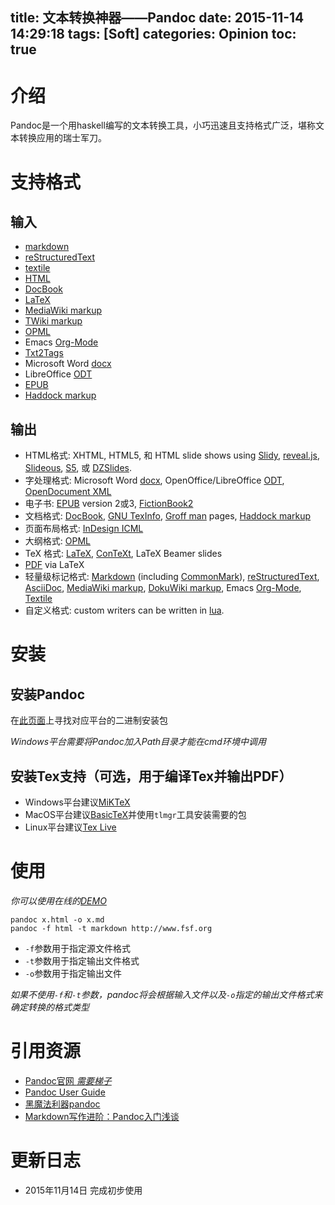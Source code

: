 title: 文本转换神器——Pandoc
date: 2015-11-14 14:29:18
tags: [Soft]
categories: Opinion
toc: true
---
# 介绍

Pandoc是一个用haskell编写的文本转换工具，小巧迅速且支持格式广泛，堪称文本转换应用的瑞士军刀。

<!-- more -->

# 支持格式

## 输入
- [markdown](http://daringfireball.net/projects/markdown/)
- [reStructuredText](http://docutils.sourceforge.net/docs/ref/rst/introduction.html)
- [textile](http://redcloth.org/textile)
- [HTML](http://www.w3.org/TR/html40/)
- [DocBook](http://www.docbook.org/)
- [LaTeX](http://www.latex-project.org/)
- [MediaWiki markup](http://www.mediawiki.org/wiki/Help:Formatting)
- [TWiki markup](http://twiki.org/cgi-bin/view/TWiki/TextFormattingRules)
- [OPML](http://dev.opml.org/spec2.html)
- Emacs [Org-Mode](http://orgmode.org)
- [Txt2Tags](http://txt2tags.org/)
- Microsoft Word [docx](http://www.microsoft.com/interop/openup/openxml/default.aspx)
- LibreOffice [ODT](http://en.wikipedia.org/wiki/OpenDocument)
- [EPUB](http://en.wikipedia.org/wiki/EPUB)
- [Haddock markup](http://www.haskell.org/haddock/doc/html/ch03s08.html)

## 输出
-   HTML格式: XHTML, HTML5, 和 HTML slide shows using
    [Slidy](http://www.w3.org/Talks/Tools/Slidy),
    [reveal.js](http://lab.hakim.se/reveal-js/),
    [Slideous](http://goessner.net/articles/slideous/),
    [S5](http://meyerweb.com/eric/tools/s5/), 或
    [DZSlides](http://paulrouget.com/dzslides/).
-   字处理格式: Microsoft Word
    [docx](http://www.microsoft.com/interop/openup/openxml/default.aspx),
    OpenOffice/LibreOffice
    [ODT](http://en.wikipedia.org/wiki/OpenDocument), [OpenDocument
    XML](http://opendocument.xml.org/)
-   电子书: [EPUB](http://en.wikipedia.org/wiki/EPUB) version 2或3,
    [FictionBook2](http://www.fictionbook.org/index.php/Eng:XML_Schema_Fictionbook_2.1)
-   文档格式: [DocBook](http://www.docbook.org/), [GNU
    TexInfo](http://www.gnu.org/software/texinfo/), [Groff
    man](http://www.gnu.org/software/groff/groff.html) pages, [Haddock
    markup](http://www.haskell.org/haddock/doc/html/ch03s08.html)
-   页面布局格式: [InDesign
    ICML](https://www.adobe.com/content/dam/Adobe/en/devnet/indesign/cs55-docs/IDML/idml-specification.pdf)
-   大纲格式: [OPML](http://dev.opml.org/spec2.html)
-   TeX 格式: [LaTeX](http://www.latex-project.org/),
    [ConTeXt](http://www.pragma-ade.nl/), LaTeX Beamer slides
-   [PDF](http://en.wikipedia.org/wiki/Portable_Document_Format) via
    LaTeX
-   轻量级标记格式:
    [Markdown](http://daringfireball.net/projects/markdown/) (including
    [CommonMark](http://commonmark.org)),
    [reStructuredText](http://docutils.sourceforge.net/docs/ref/rst/introduction.html),
    [AsciiDoc](http://www.methods.co.nz/asciidoc/), [MediaWiki
    markup](http://www.mediawiki.org/wiki/Help:Formatting), [DokuWiki
    markup](https://www.dokuwiki.org/wiki:syntax), Emacs
    [Org-Mode](http://orgmode.org),
    [Textile](http://redcloth.org/textile)
-   自定义格式: custom writers can be written in
    [lua](http://www.lua.org).

# 安装

## 安装Pandoc
在[此页面](https://github.com/jgm/pandoc/releases)上寻找对应平台的二进制安装包

*Windows平台需要将Pandoc加入Path目录才能在cmd环境中调用*

## 安装Tex支持（可选，用于编译Tex并输出PDF）

- Windows平台建议[MiKTeX](http://miktex.org/)
- MacOS平台建议[BasicTeX](http://www.tug.org/mactex/morepackages.html)并使用`tlmgr`工具安装需要的包
- Linux平台建议[Tex Live](http://www.tug.org/texlive/)

# 使用

*你可以使用在线的[DEMO](http://pandoc.org/try/)*


```
pandoc x.html -o x.md
pandoc -f html -t markdown http://www.fsf.org
```

- `-f`参数用于指定源文件格式
- `-t`参数用于指定输出文件格式
- `-o`参数用于指定输出文件

*如果不使用`-f`和`-t`参数，pandoc将会根据输入文件以及`-o`指定的输出文件格式来确定转换的格式类型*


# 引用资源

- [Pandoc官网 *需要梯子* ](http://pandoc.org/)
- [Pandoc User Guide](http://pandoc.org/README.html)
- [黑魔法利器pandoc](http://yanping.me/cn/blog/2012/03/13/pandoc/)
- [Markdown写作进阶：Pandoc入门浅谈](http://www.yangzhiping.com/tech/pandoc.html)

# 更新日志

- 2015年11月14日 完成初步使用